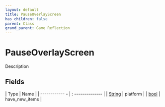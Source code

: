 ```yaml
---
layout: default
title: PauseOverlayScreen
has_children: false
parent: Class
grand_parent: Game Reflection
---
```

# PauseOverlayScreen
Description 

## Fields
| Type | Name |
|:------------ - | : -------------- |
| [String](game-reflection/components/string.md) | platform |
| [bool](game-reflection/components/bool.md) | have_new_items |
